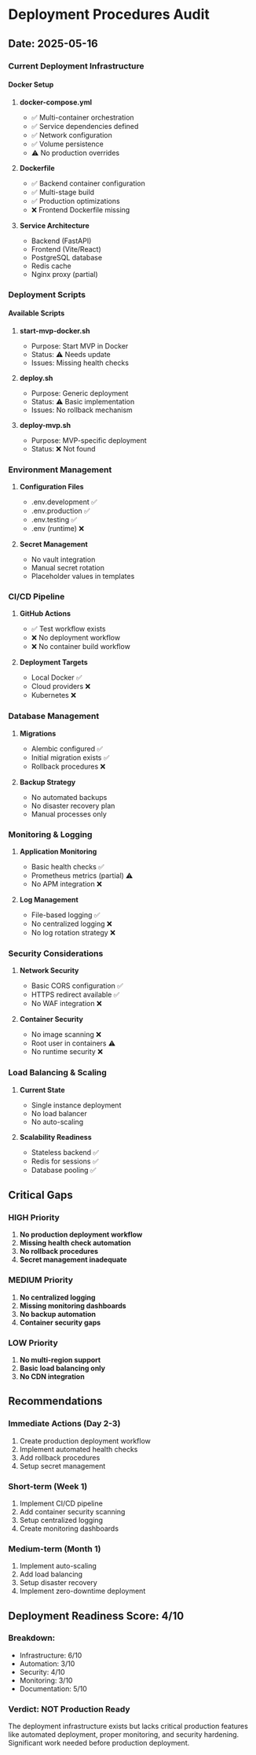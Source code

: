 # Deployment Procedures Audit

## Date: 2025-05-16

### Current Deployment Infrastructure

#### Docker Setup
1. **docker-compose.yml**
   - ✅ Multi-container orchestration
   - ✅ Service dependencies defined
   - ✅ Network configuration
   - ✅ Volume persistence
   - ⚠️ No production overrides

2. **Dockerfile**
   - ✅ Backend container configuration
   - ✅ Multi-stage build
   - ✅ Production optimizations
   - ❌ Frontend Dockerfile missing

3. **Service Architecture**
   - Backend (FastAPI)
   - Frontend (Vite/React)
   - PostgreSQL database
   - Redis cache
   - Nginx proxy (partial)

### Deployment Scripts

#### Available Scripts
1. **start-mvp-docker.sh**
   - Purpose: Start MVP in Docker
   - Status: ⚠️ Needs update
   - Issues: Missing health checks

2. **deploy.sh**
   - Purpose: Generic deployment
   - Status: ⚠️ Basic implementation
   - Issues: No rollback mechanism

3. **deploy-mvp.sh**
   - Purpose: MVP-specific deployment
   - Status: ❌ Not found

### Environment Management

1. **Configuration Files**
   - .env.development ✅
   - .env.production ✅
   - .env.testing ✅
   - .env (runtime) ❌

2. **Secret Management**
   - No vault integration
   - Manual secret rotation
   - Placeholder values in templates

### CI/CD Pipeline

1. **GitHub Actions**
   - ✅ Test workflow exists
   - ❌ No deployment workflow
   - ❌ No container build workflow

2. **Deployment Targets**
   - Local Docker ✅
   - Cloud providers ❌
   - Kubernetes ❌

### Database Management

1. **Migrations**
   - Alembic configured ✅
   - Initial migration exists ✅
   - Rollback procedures ❌

2. **Backup Strategy**
   - No automated backups
   - No disaster recovery plan
   - Manual processes only

### Monitoring & Logging

1. **Application Monitoring**
   - Basic health checks ✅
   - Prometheus metrics (partial) ⚠️
   - No APM integration ❌

2. **Log Management**
   - File-based logging ✅
   - No centralized logging ❌
   - No log rotation strategy ❌

### Security Considerations

1. **Network Security**
   - Basic CORS configuration ✅
   - HTTPS redirect available ✅
   - No WAF integration ❌

2. **Container Security**
   - No image scanning ❌
   - Root user in containers ⚠️
   - No runtime security ❌

### Load Balancing & Scaling

1. **Current State**
   - Single instance deployment
   - No load balancer
   - No auto-scaling

2. **Scalability Readiness**
   - Stateless backend ✅
   - Redis for sessions ✅
   - Database pooling ✅

## Critical Gaps

### HIGH Priority
1. **No production deployment workflow**
2. **Missing health check automation**
3. **No rollback procedures**
4. **Secret management inadequate**

### MEDIUM Priority
1. **No centralized logging**
2. **Missing monitoring dashboards**
3. **No backup automation**
4. **Container security gaps**

### LOW Priority
1. **No multi-region support**
2. **Basic load balancing only**
3. **No CDN integration**

## Recommendations

### Immediate Actions (Day 2-3)
1. Create production deployment workflow
2. Implement automated health checks
3. Add rollback procedures
4. Setup secret management

### Short-term (Week 1)
1. Implement CI/CD pipeline
2. Add container security scanning
3. Setup centralized logging
4. Create monitoring dashboards

### Medium-term (Month 1)
1. Implement auto-scaling
2. Add load balancing
3. Setup disaster recovery
4. Implement zero-downtime deployment

## Deployment Readiness Score: 4/10

### Breakdown:
- Infrastructure: 6/10
- Automation: 3/10
- Security: 4/10
- Monitoring: 3/10
- Documentation: 5/10

### Verdict: NOT Production Ready
The deployment infrastructure exists but lacks critical production features like automated deployment, proper monitoring, and security hardening. Significant work needed before production deployment.